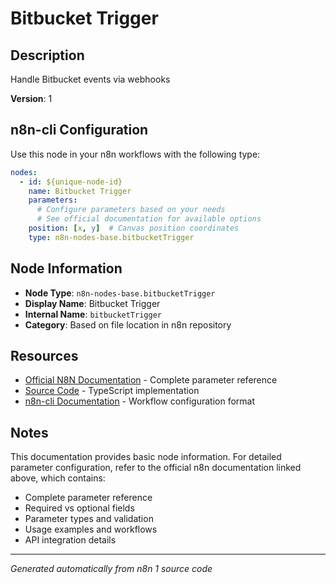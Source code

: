# Bitbucket Trigger

## Description

Handle Bitbucket events via webhooks

**Version**: 1

## n8n-cli Configuration

Use this node in your n8n workflows with the following type:

```yaml
nodes:
  - id: ${unique-node-id}
    name: Bitbucket Trigger
    parameters:
      # Configure parameters based on your needs
      # See official documentation for available options
    position: [x, y]  # Canvas position coordinates
    type: n8n-nodes-base.bitbucketTrigger
```

## Node Information

- **Node Type**: `n8n-nodes-base.bitbucketTrigger`
- **Display Name**: Bitbucket Trigger
- **Internal Name**: `bitbucketTrigger`
- **Category**: Based on file location in n8n repository

## Resources

- [Official N8N Documentation](https://docs.n8n.io/integrations/builtin/app-nodes/n8n-nodes-base.bitbuckettrigger/) - Complete parameter reference
- [Source Code](https://github.com/n8n-io/n8n/blob/master/packages/nodes-base/nodes/Bitbucket/BitbucketTrigger.node.ts) - TypeScript implementation
- [n8n-cli Documentation](https://github.com/edenreich/n8n-cli) - Workflow configuration format

## Notes

This documentation provides basic node information. For detailed parameter configuration, 
refer to the official n8n documentation linked above, which contains:

- Complete parameter reference
- Required vs optional fields
- Parameter types and validation
- Usage examples and workflows
- API integration details

---
*Generated automatically from n8n 1 source code*
